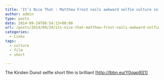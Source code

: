 ```yaml
---
title: 'It’s Nice That : Matthew Frost nails awkward selfie culture in new Kirsten Dunst short'
author: admin
type: posts
date: 2014-09-24T08:54:13+00:00
url: /posts/2014/09/24/its-nice-that-matthew-frost-nails-awkward-selfie-culture-in-new-kirsten-dunst-short/
categories:
  - Links
tags:
  - culture
  - film
  - short

---
```

The Kirsten Dunst selfie short film is brilliant [http://lbbn.eu/Y0qap9][1]

 [1]: http://www.itsnicethat.com/articles/matthew-frost-kirsten-dunst